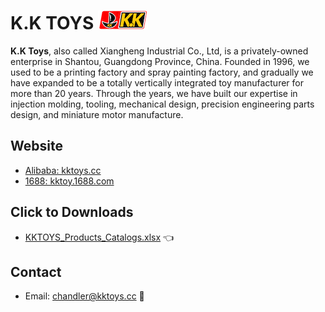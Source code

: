 
# K.K TOYS  ![logo](https://github.com/kktoys/kktoys/blob/master/appendix/logo.png?raw=true)

**K.K Toys**, also called Xiangheng Industrial Co., Ltd, is a privately-owned enterprise in Shantou, Guangdong Province, China. Founded in 1996, we used to be a printing factory and spray painting factory, and gradually we have expanded to be a totally vertically integrated toy manufacturer for more than 20 years. Through the years, we have built our expertise in injection molding, tooling, mechanical design, precision engineering parts design, and miniature motor manufacture.

## Website
- [Alibaba: kktoys.cc](http://kktoys.cc) 
- [1688: kktoy.1688.com](http://kktoys.1688.com)

## Click to Downloads
- [KKTOYS_Products_Catalogs.xlsx](https://github.com/kktoys/kktoys/blob/master/KKTOYS_Products.xlsx?raw=true) 👈

## Contact
- Email: chandler@kktoys.cc 💬



<!--
**kktoys/kktoys** is a ✨ _special_ ✨ repository because its `README.md` (this file) appears on your GitHub profile.

Here are some ideas to get you started:

- 🔭 I’m currently working on ...
- 🌱 I’m currently learning ...
- 👯 I’m looking to collaborate on ...
- 🤔 I’m looking for help with ...
- 💬 Ask me about ...
- 📫 How to reach me: ...
- 😄 Pronouns: ...
- ⚡ Fun fact: ...
-->
